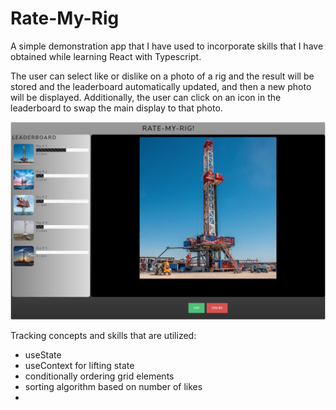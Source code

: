 # Rate-My-Rig
A simple demonstration app that I have used to incorporate skills that I have obtained while learning React with Typescript. 

The user can select like or dislike on a photo of a rig and the result will be stored and the leaderboard automatically updated, and then a new photo will be displayed. Additionally, the user can click on an icon in the leaderboard to swap the main display to that photo.

![alt text](https://github.com/msg558/rate-my-rig2/blob/main/public/Photos/RMR.jpg?raw=true)

Tracking concepts and skills that are utilized:
* useState
* useContext for lifting state
* conditionally ordering grid elements
* sorting algorithm based on number of likes
* 
